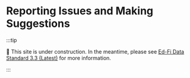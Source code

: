 # Reporting Issues and Making Suggestions

:::tip

🚧 This site is under construction. In the meantime, please see
[Ed-Fi Data Standard 3.3 (Latest)](https://edfi.atlassian.net/wiki/spaces/ODSAPIS3V72/overview)
for more information.

:::
